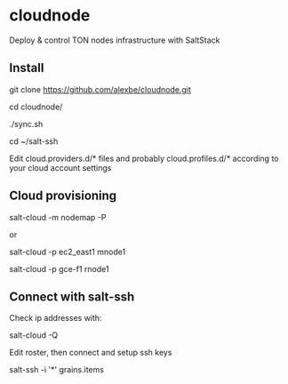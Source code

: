 # cloudnode
Deploy & control TON nodes infrastructure with SaltStack

Install
-----------------------

git clone https://github.com/alexbe/cloudnode.git

cd cloudnode/

./sync.sh

cd ~/salt-ssh

Edit cloud.providers.d/* files
and probably cloud.profiles.d/* 
according to your cloud account settings

Cloud provisioning 
-----------------------

salt-cloud -m nodemap -P

or

salt-cloud -p ec2_east1 mnode1

salt-cloud -p gce-f1 rnode1


Connect with salt-ssh
-----------------------

Check ip addresses with:

salt-cloud -Q

Edit roster, then connect and setup ssh keys

salt-ssh -i '*' grains.items
